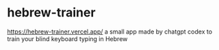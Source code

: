# hebrew-trainer
https://hebrew-trainer.vercel.app/ a small app made by chatgpt codex to train your blind keyboard typing in Hebrew
